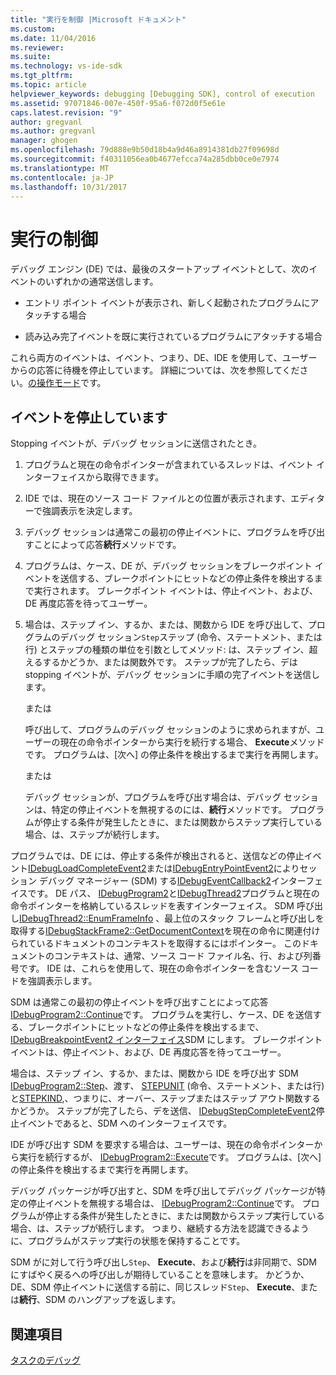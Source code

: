 ```yaml
---
title: "実行を制御 |Microsoft ドキュメント"
ms.custom: 
ms.date: 11/04/2016
ms.reviewer: 
ms.suite: 
ms.technology: vs-ide-sdk
ms.tgt_pltfrm: 
ms.topic: article
helpviewer_keywords: debugging [Debugging SDK], control of execution
ms.assetid: 97071846-007e-450f-95a6-f072d0f5e61e
caps.latest.revision: "9"
author: gregvanl
ms.author: gregvanl
manager: ghogen
ms.openlocfilehash: 79d888e9b50d18b4a9d46a8914381db27f09698d
ms.sourcegitcommit: f40311056ea0b4677efcca74a285dbb0ce0e7974
ms.translationtype: MT
ms.contentlocale: ja-JP
ms.lasthandoff: 10/31/2017
---
```

# <a name="control-of-execution"></a>実行の制御
デバッグ エンジン (DE) では、最後のスタートアップ イベントとして、次のイベントのいずれかの通常送信します。  
  
-   エントリ ポイント イベントが表示され、新しく起動されたプログラムにアタッチする場合  
  
-   読み込み完了イベントを既に実行されているプログラムにアタッチする場合  
  
 これら両方のイベントは、イベント、つまり、DE、IDE を使用して、ユーザーからの応答に待機を停止しています。 詳細については、次を参照してください。[の操作モード](../../extensibility/debugger/operational-modes.md)です。  
  
## <a name="stopping-event"></a>イベントを停止しています  
 Stopping イベントが、デバッグ セッションに送信されたとき。  
  
1.  プログラムと現在の命令ポインターが含まれているスレッドは、イベント インターフェイスから取得できます。  
  
2.  IDE では、現在のソース コード ファイルとの位置が表示されます、エディターで強調表示を決定します。  
  
3.  デバッグ セッションは通常この最初の停止イベントに、プログラムを呼び出すことによって応答**続行**メソッドです。  
  
4.  プログラムは、ケース、DE が、デバッグ セッションをブレークポイント イベントを送信する、ブレークポイントにヒットなどの停止条件を検出するまで実行されます。 ブレークポイント イベントは、停止イベント、および、DE 再度応答を待ってユーザー。  
  
5.  場合は、ステップ イン、するか、または、関数から IDE を呼び出して、プログラムのデバッグ セッション`Step`ステップ (命令、ステートメント、または行) とステップの種類の単位を引数としてメソッド: は、ステップ イン、超えるするかどうか、または関数外です。 ステップが完了したら、デは stopping イベントが、デバッグ セッションに手順の完了イベントを送信します。  
  
     または  
  
     呼び出して、プログラムのデバッグ セッションのように求められますが、ユーザーの現在の命令ポインターから実行を続行する場合、 **Execute**メソッドです。 プログラムは、[次へ] の停止条件を検出するまで実行を再開します。  
  
     または  
  
     デバッグ セッションが、プログラムを呼び出す場合は、デバッグ セッションは、特定の停止イベントを無視するのには、**続行**メソッドです。 プログラムが停止する条件が発生したときに、または関数からステップ実行している場合、は、ステップが続行します。  
  
 プログラムでは、DE には、停止する条件が検出されると、送信などの停止イベント[IDebugLoadCompleteEvent2](../../extensibility/debugger/reference/idebugloadcompleteevent2.md)または[IDebugEntryPointEvent2](../../extensibility/debugger/reference/idebugentrypointevent2.md)によりセッション デバッグ マネージャー (SDM) する[IDebugEventCallback2](../../extensibility/debugger/reference/idebugeventcallback2.md)インターフェイスです。 DE パス、 [IDebugProgram2](../../extensibility/debugger/reference/idebugprogram2.md)と[IDebugThread2](../../extensibility/debugger/reference/idebugthread2.md)プログラムと現在の命令ポインターを格納しているスレッドを表すインターフェイス。 SDM 呼び出し[IDebugThread2::EnumFrameInfo](../../extensibility/debugger/reference/idebugthread2-enumframeinfo.md) 、最上位のスタック フレームと呼び出しを取得する[IDebugStackFrame2::GetDocumentContext](../../extensibility/debugger/reference/idebugstackframe2-getdocumentcontext.md)を現在の命令に関連付けられているドキュメントのコンテキストを取得するにはポインター。 このドキュメントのコンテキストは、通常、ソース コード ファイル名、行、および列番号です。 IDE は、これらを使用して、現在の命令ポインターを含むソース コードを強調表示します。  
  
 SDM は通常この最初の停止イベントを呼び出すことによって応答[IDebugProgram2::Continue](../../extensibility/debugger/reference/idebugprogram2-continue.md)です。 プログラムを実行し、ケース、DE を送信する、ブレークポイントにヒットなどの停止条件を検出するまで、 [IDebugBreakpointEvent2 インターフェイス](../../extensibility/debugger/reference/idebugbreakpointevent2.md)SDM にします。 ブレークポイント イベントは、停止イベント、および、DE 再度応答を待ってユーザー。  
  
 場合は、ステップ イン、するか、または、関数から IDE を呼び出す SDM [IDebugProgram2::Step](../../extensibility/debugger/reference/idebugprogram2-step.md)、渡す、 [STEPUNIT](../../extensibility/debugger/reference/stepunit.md) (命令、ステートメント、または行) と[STEPKIND](../../extensibility/debugger/reference/stepkind.md),、つまりに、オーバー、ステップまたはステップ アウト関数するかどうか。 ステップが完了したら、デを送信、 [IDebugStepCompleteEvent2](../../extensibility/debugger/reference/idebugstepcompleteevent2.md)停止イベントであると、SDM へのインターフェイスです。  
  
 IDE が呼び出す SDM を要求する場合は、ユーザーは、現在の命令ポインターから実行を続行するが、 [IDebugProgram2::Execute](../../extensibility/debugger/reference/idebugprogram2-execute.md)です。 プログラムは、[次へ] の停止条件を検出するまで実行を再開します。  
  
 デバッグ パッケージが呼び出すと、SDM を呼び出してデバッグ パッケージが特定の停止イベントを無視する場合は、 [IDebugProgram2::Continue](../../extensibility/debugger/reference/idebugprogram2-continue.md)です。 プログラムが停止する条件が発生したときに、または関数からステップ実行している場合、は、ステップが続行します。 つまり、継続する方法を認識できるように、プログラムがステップ実行の状態を保持することです。  
  
 SDM がに対して行う呼び出し`Step`、 **Execute**、および**続行**は非同期で、SDM にすばやく戻るへの呼び出しが期待していることを意味します。 かどうか、DE、SDM 停止イベントに送信する前に、同じスレッド`Step`、 **Execute**、または**続行**、SDM のハングアップを返します。  
  
## <a name="see-also"></a>関連項目  
 [タスクのデバッグ](../../extensibility/debugger/debugging-tasks.md)